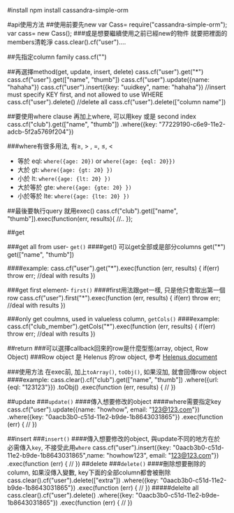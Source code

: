 #install
	npm install cassandra-simple-orm

#api使用方法
##使用前要先new
	var Cass= require("cassandra-simple-orm");
	var cass= new Cass();
###或是想要繼續使用之前已經new的物件 就要把裡面的members清乾淨
	cass.clear().cf("user")....


##先指定column family
	cass.cf("<column family name>")

##再選擇method(get, update, insert, delete)
	cass.cf("user").get("*")
	cass.cf("user").get(["name", "thumb"])
	cass.cf("user").update({name: "hahaha"})
	cass.cf("user").insert({key: "uuidkey", name: "hahaha"}) //insert must specify KEY first, and not allowed to use WHERE
	cass.cf("user").delete() //delete all
	cass.cf("user").delete(["column name"])

##要使用where clause 再加上where, 可以用key 或是 second index
	cass.cf("club").get(["name", "thumb"])
	    .where({key: "77229190-c6e9-11e2-adcb-5f2a5769f204"})

###where有很多用法, 有≥, > , =, ≤, <

*	等於 eql:  	`where({age: 20})` or `where({age: {eql: 20}})`
*	大於 gt:  	`where({age: {gt: 20} })` 
*	小於 lt:  	`where({age: {lt: 20} })` 
*	大於等於 gte:  	`where({age: {gte: 20} })` 
*	小於等於 lte:  	`where({age: {lte: 20} })` 


##最後要執行query 就用exec()
	cass.cf("club").get(["name", "thumb"]).exec(function(err, results){
		//..
		});


##get

###get all from user- `get()`
####get() 可以get全部或是部分columns
	get("*")
	get(["name", "thumb"])

####example:
	cass.cf("user").get("*").exec(function (err, results) {
      	if(err) throw err;
      	//deal with results
      })


###get first element-  `first()`
####first用法跟get一樣, 只是他只會取出第一個row
	cass.cf("user").first("*").exec(function (err, results) {
      	if(err) throw err;
      	//deal with results
      })

###only get coulmns, used in valueless column, `getCols()`
####example:
	cass.cf("club_member").getCols("*").exec(function (err, results) {
      	if(err) throw err;
      	//deal with results
      })

##return
###可以選擇callback回來的row是什麼型態(array, object, Row Object)
###Row object 是 Helenus 的row object, 參考 [Helenus document](https://github.com/simplereach/helenus#row)

###使用方法
在exec前, 加上`toArray()`, `toObj()`, 如果沒加, 就會回傳row object
####example:
	 cass.clear().cf("club").get(["name", "thumb"])
      	  .where({url: {eql: "123123"}})
      	  .toObj()
      	  .exec(function (err, results) {
	      	//
	      })


##update
###`update()`
####傳入想要修改的object
####where需要指定key
	cass.cf("user").update({name: "howhow", email: "123@123.com"})
      	  .where({key: "0aacb3b0-c51d-11e2-b9de-1b8643031865"})
      	  .exec(function (err) {
      	  	//
      	  	})

##insert
###`insert()`
####傳入想要修改的object, 與update不同的地方在於 必需傳入`key`, 不接受此用`where`
	cass.cf("user").insert({key: "0aacb3b0-c51d-11e2-b9de-1b8643031865",name: "howhow123", email: "123@123.com"})
      	 .exec(function (err) {
      	  	//
      	  	})
##delete
###`delete()`
####刪除想要刪除的column, 如果沒傳入變數, key下面的全部column都會被刪除
	cass.clear().cf("user").delete(["extra"])
	      		.where({key: "0aacb3b0-c51d-11e2-b9de-1b8643031865"})
	      		.exec(function (err) {
		      	//
		      })
#####delelte all
	cass.clear().cf("user").delete()
	      		.where({key: "0aacb3b0-c51d-11e2-b9de-1b8643031865"})
	      		.exec(function (err) {
		      	//
		      })